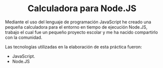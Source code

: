 <div align="center">

# Calculadora para Node.JS

</div>

Mediante el uso del lenguaje de programación JavaScript he creado una pequeña calculadora para el entorno en tiempo de ejecución Node.JS, trabajo el cual fue un pequeño proyecto escolar y me ha nacido compartirlo con la comunidad.

Las tecnologías utilizadas en la elaboración de esta práctica fueron:

- JavaScript.
- Node.JS